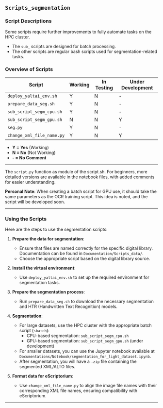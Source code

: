 
## `Scripts_segmentation`

### Script Descriptions

Some scripts require further improvements to fully automate tasks on the HPC cluster. 

- The `sub_` scripts are designed for batch processing.
- The other scripts are regular bash scripts used for segmentation-related tasks.

### Overview of Scripts

| Script                       | Working | In Testing | Under Development |
|------------------------------|---------|------------|-------------------|
| `deploy_yaltai_env.sh`       | Y      | N          | -                 |
| `prepare_data_seg.sh`        | Y      | N          | -                 |
| `sub_script_segm_cpu.sh`     | Y      | N          | -                 |
| `sub_script_segm_gpu.sh`     | N      | N          | Y                 |
| `seg.py`                     | Y      | N          | -                 |
| `change_xml_file_name.py`    | Y      | N          | Y                 |

* **Y = Yes** (Working)
* **N = No** (Not Working)
* **\- = No Comment**

---

The `script.py` function as module of the script.sh. For beginners, more detailed versions are available in the notebook files, with added comments for easier understanding.

**Personal Note**: When creating a batch script for GPU use, it should take the same parameters as the OCR training script. This idea is noted, and the script will be developed soon.

---

### Using the Scripts

Here are the steps to use the segmentation scripts:

1. **Prepare the data for segmentation**: 
   - Ensure that files are named correctly for the specific digital library. Documentation can be found in `Documentation/Scripts_data/`.
   - Choose the appropriate script based on the digital library source.

2. **Install the virtual environment**: 
   - Use `deploy_yaltai_env.sh` to set up the required environment for segmentation tasks.

3. **Prepare the segmentation process**: 
   - Run `prepare_data_seg.sh` to download the necessary segmentation and HTR (Handwritten Text Recognition) models.

4. **Segmentation**:
   - For large datasets, use the HPC cluster with the appropriate batch script (`sbatch`): 
     - CPU-based segmentation: `sub_script_segm_cpu.sh`
     - GPU-based segmentation: `sub_script_segm_gpu.sh` (under development)
   - For smaller datasets, you can use the Jupyter notebook available at `Documentations/Notebook/segmentation_for_light_dataset.ipynb`.
   - After segmentation, you will have a `.zip` file containing the segmented XML/ALTO files.

5. **Format data for eScriptorium**: 
   - Use `change_xml_file_name.py` to align the image file names with their corresponding XML file names, ensuring compatibility with eScriptorium.

---

